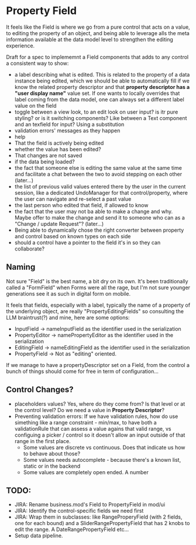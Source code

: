 # Property Field

It feels like the Field is where we go from a pure control that acts on a value, to editing the property of an object, and being able to leverage alls the meta information available at the data model level to strengthen the editing experience.

Draft for a spec to implememnt a Field components that adds to any control a consistent way to show:

- a label describing what is edited. This is related to the property of a data instance being edited, which we should be able to automatically fill if we know the related property descriptor and that **property descriptor has a "user display name"** value set. If one wants to locally overrides that label coming from the data model, one can always set a different label value on the field
- toggle between a view look, to an edit look on user input? is itr pure styling? or is it switching components? Like between a Text component and an texfield for input? Using a substitution
- validation errors' messages as they happen
- help
- That the field is actively being edited
- whether the value has been edited?
- That changes are not saved
- if the data being loaded?
- the fact that someone else is editing the same value at the same time and facilitate a chat between the two to avoid stepping on each other (later...)
- the list of previous valid values entered there by the user in the current session, like a dedicated UndoManager for that control/property, where the user can navigate and re-select a past value
- the last person who edited that field, if allowed to know
- the fact that the user may not ba able to make a change and why. Maybe offer to make the change and send it to someone who can as a "Change / update Request"? (later...)
- Being able to dynamically chose the right converter between property and control based on known types on each side
- should a control have a pointer to the field it's in so they can collaborate?

## Naming

Not sure "Field" is the best name, a bit dry on its own. It's been traditionally called a "FormField" when Forms were all the rage, but I'm not sure younger generations see it as such in digital form on mobile.

It feels that fields, especially with a label, typically the name of a property of the underlying object, are really "PropertyEditingFields"
so consulting  the LLM braintrust(?) and mine, here are some options:

- InputField -> nameInputField as the identifier used in the serialization
- PropertyEditor -> namePropertyEditor as the identifier used in the serialization
- EditingField -> nameEditingField as the identifier used in the serialization
- PropertyField -> Not as "editing" oriented.

If we manage to have a propertyDescriptor set on a Field, from the control a bunch of things should come for free in term of configuration...

## Control Changes?

- placeholders values? Yes, where do they come from? Is that level or at the control level? Do we need a value in **Property Descriptor**?
- Preventing validation errors: If we have validation rules, how do use simething  like a range constraint - min/max, to have both a validationRule that can assess a value agains that valid range, vs configuing a picker / control so it doesn't allow an input outside of that range in the first place.
  - Some values are discrete vs continuous. Does that indicate us how to behave about those?
  - Some values needs autocomplete - because there's a known list, static or in the backend
  - Some values are completely open ended. A number

## TODO:

* JIRA: Rename business.mod's Field to PropertyField in mod/ui
* JIRA: Identify the control-specific fields we need first
* JIRA: Wrap them in subclasses: like RangeProperyField (with 2 fields, one for each bound) and a SliderRangePropertyField that has 2 knobs to edit the range. A DateRangePropertyField etc...
* Setup data pipeline.
